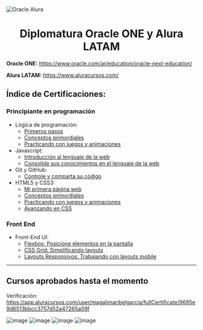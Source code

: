 ![Oracle Alura](https://user-images.githubusercontent.com/60717025/180664544-5b802fb3-811b-4061-8cb8-348b905a9dae.png)

# <h1 align="center">Diplomatura Oracle ONE y Alura LATAM</h1>

**Oracle ONE:** https://www.oracle.com/ar/education/oracle-next-education/

**Alura LATAM:** https://www.aluracursos.com/
 
##  Índice de Certificaciones:
### Principiante en programación
* Lógica de programación:
    + [Primeros pasos](https://app.aluracursos.com/certificate/01adfff4-2762-42bb-8512-0dec13992f5d)
    + [Conceptos primordiales](https://app.aluracursos.com/certificate/fcafaf7e-609a-4796-950c-36f10e0ab893)
    + [Practicando con juegos y animaciones](https://app.aluracursos.com/certificate/43be2518-bfe3-4b3e-bdfa-accf8b505fbe)
* Javascript:
    + [Introducción al lenguaje de la web](https://app.aluracursos.com/certificate/c27f0452-285b-4c04-af61-5a7eceb2bcaa)
    + [Consolide sus conocimientos en el lenguaje de la web](https://app.aluracursos.com/certificate/ca81cd91-0cd3-4742-a2a3-bf63681fdcec)
* Git y GitHub:
    + [Controle y comparta su código](https://app.aluracursos.com/certificate/b9f6dfa2-633c-4292-9b1c-323ea9c445c3)
* HTML5 y CSS3:
    + [Mi primera página web](https://app.aluracursos.com/certificate/c1fde86a-315e-4322-ab0d-ebdb6c2cef64)
    + [Conceptos primordiales](https://app.aluracursos.com/certificate/d80eabd3-b295-4d64-91cb-dee1ff12bbdb)
    + [Practicando con juegos y animaciones](https://app.aluracursos.com/certificate/90c0dac5-fdcb-4ced-b794-46a7817f2ff0)
    + [Avanzando en CSS](https://app.aluracursos.com/certificate/48dc6639-22fc-433b-9512-3a0e972a7a9e)

### Front End
* Front-End UI:
    + [Flexbox: Posicione elementos en la pantalla](https://app.aluracursos.com/certificate/c0a25746-f006-40a6-814b-f7b3c045d283)
    + [CSS Grid: Simplificando layouts](https://app.aluracursos.com/certificate/d351864c-9d48-4f20-8a53-c310af9423be)
    + [Layouts Responsivos: Trabajando con layouts mobile](https://app.aluracursos.com/certificate/216b4baa-157d-4ef6-884a-c896237f02b6)

***
## Cursos aprobados hasta el momento

Verificación: https://app.aluracursos.com/user/magalimaribelgarcia/fullCertificate/9695e9d6513bbcc3757d52a47265a09f

![image](https://user-images.githubusercontent.com/60717025/180668753-9e7b334b-b872-4c03-ad61-9f2413f48fb3.png)
![image](https://user-images.githubusercontent.com/60717025/180668781-96edd333-e4f4-457c-af96-83ba124dadcd.png)
![image](https://user-images.githubusercontent.com/60717025/180668796-3531a0e0-9348-4f4c-983c-a3c60837a1c1.png)
![image](https://user-images.githubusercontent.com/60717025/180668820-fffb178d-89ba-4738-bcfe-594b3cd38735.png)
